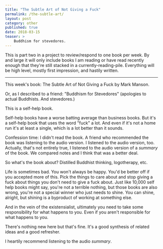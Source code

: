 ```yaml
---
title: "The Subtle Art of Not Giving a Fuck"
permalink: /the-subtle-art/
layout: post
category: other
published: true
date: 2018-03-15 
teaser: >
    Buddhism for stevedores.
---
```


This is part two in a project to review/respond to one book per week. By and large
it will only include books I am reading or have read recently enough that they're still
stacked in a currently-reading-pile. Everything will be high level, mostly first impression,
and hastily written.

------

This week's book: The Subtle Art of Not Giving a Fuck by Mark Manson.

Or, as I described to a friend: "Buddhism for Stevedores" (apologies to actual Buddhists. And stevedores.)

This is a self-help book.

Self-help books have a worse batting average than business books. But it's a self-help book that uses the word "fuck" a lot. And even if it's not a home run it's at least a single, which is a lot better than it sounds.

Confession time: I didn't read the book. A friend who recommended the book was listening to the audio version. I listened to the audio version, too. Actually, that's not entirely true, I listened to the audio version of a _summary_ of the book. We compared notes and I think that was a better deal.

So what's the book about? Distilled Buddhist thinking, logotherapy, etc. 

Life is sometimes bad. You won't always be happy. You'd be better off if you accepted more of this. Pick the things to care about and stop giving a fuck about things you don't need to give a fuck about. Just like 10,000 self help books might say, you're not a terrible nothing, but those books are also wrong, you're not a special winner who just needs to shine. You can shine, alright, but shining is a byproduct of working at something else.

And in the vein of the existensialist, ultimately you need to take some responsibility for what happens to you. Even if you aren't responsible for what happens to you.

There's nothing new here but that's fine. It's a good synthesis of related ideas and a good refresher.

I heartily recommend listening to the audio _summary_.
